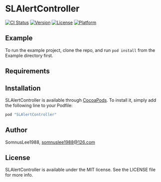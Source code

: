 # SLAlertController

[![CI Status](http://img.shields.io/travis/SomnusLee1988/SLAlertController.svg?style=flat)](https://travis-ci.org/SomnusLee1988/SLAlertController)
[![Version](https://img.shields.io/cocoapods/v/SLAlertController.svg?style=flat)](http://cocoapods.org/pods/SLAlertController)
[![License](https://img.shields.io/cocoapods/l/SLAlertController.svg?style=flat)](http://cocoapods.org/pods/SLAlertController)
[![Platform](https://img.shields.io/cocoapods/p/SLAlertController.svg?style=flat)](http://cocoapods.org/pods/SLAlertController)

## Example

To run the example project, clone the repo, and run `pod install` from the Example directory first.

## Requirements

## Installation

SLAlertController is available through [CocoaPods](http://cocoapods.org). To install
it, simply add the following line to your Podfile:

```ruby
pod "SLAlertController"
```

## Author

SomnusLee1988, somnuslee1988@126.com

## License

SLAlertController is available under the MIT license. See the LICENSE file for more info.

